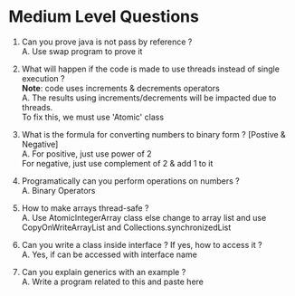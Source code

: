 # Medium Level Questions

1. Can you prove java is not pass by reference ? <br>
A. Use swap program to prove it

2. What will happen if the code is made to use threads instead of single execution ? <br>
   **Note**: code uses increments & decrements operators <br>
A. The results using increments/decrements will be impacted due to threads. <br>
  To fix this, we must use 'Atomic' class

3. What is the formula for converting numbers to binary form ? [Postive & Negative] <br>
A. For positive, just use power of 2 <br>
   For negative, just use complement of 2 & add 1 to it <br>

4. Programatically can you perform operations on numbers ? <br>
A. Binary Operators

5. How to make arrays thread-safe ? <br>
A. Use AtomicIntegerArray class else change to array list and use CopyOnWriteArrayList and Collections.synchronizedList

6. Can you write a class inside interface ? If yes, how to access it ? <br>
A. Yes, if can be accessed with interface name

7. Can you explain generics with an example ? <br>
A. Write a program related to this and paste here
